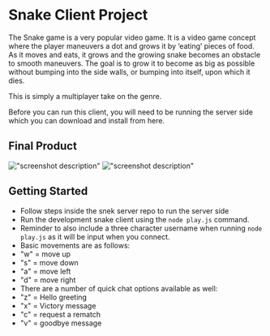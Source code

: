 # Snake Client Project

The Snake game is a very popular video game. It is a video game concept where the player maneuvers a dot and grows it by ‘eating’ pieces of food. As it moves and eats, it grows and the growing snake becomes an obstacle to smooth maneuvers. The goal is to grow it to become as big as possible without bumping into the side walls, or bumping into itself, upon which it dies.

This is simply a multiplayer take on the genre.

Before you can run this client, you will need to be running the server side which you can download and install from here. 

## Final Product

!["screenshot description"](#)
!["screenshot description"](#)


## Getting Started

- Follow steps inside the snek server repo to run the server side
- Run the development snake client using the `node play.js` command.
- Reminder to also include a three character username when running `node play.js` as it will be input when you connect.
- Basic movements are as follows:
- "w" = move up
- "s" = move down
- "a" = move left
- "d" = move right
- There are a number of quick chat options available as well:
- "z" = Hello greeting
- "x" = Victory message
- "c" = request a rematch
- "v" = goodbye message